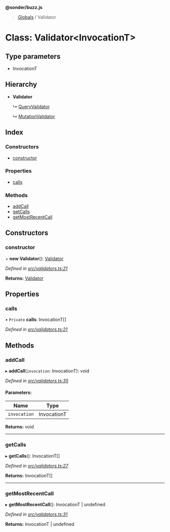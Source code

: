 **@sonder/buzz.js**

> [Globals](../README.md) / Validator

# Class: Validator\<**InvocationT**>

## Type parameters

- InvocationT

## Hierarchy

- **Validator**

  ↳ [QueryValidator](queryvalidator.md)

  ↳ [MutationValidator](mutationvalidator.md)

## Index

### Constructors

- [constructor](validator.md#constructor)

### Properties

- [calls](validator.md#calls)

### Methods

- [addCall](validator.md#addcall)
- [getCalls](validator.md#getcalls)
- [getMostRecentCall](validator.md#getmostrecentcall)

## Constructors

### constructor

\+ **new Validator**(): [Validator](validator.md)

_Defined in [src/validators.ts:21](https://github.com/Flatbook/buzz.js/blob/2a61bf4/src/validators.ts#L21)_

**Returns:** [Validator](validator.md)

## Properties

### calls

• `Private` **calls**: InvocationT[]

_Defined in [src/validators.ts:21](https://github.com/Flatbook/buzz.js/blob/2a61bf4/src/validators.ts#L21)_

## Methods

### addCall

▸ **addCall**(`invocation`: InvocationT): void

_Defined in [src/validators.ts:35](https://github.com/Flatbook/buzz.js/blob/2a61bf4/src/validators.ts#L35)_

#### Parameters:

| Name         | Type        |
| ------------ | ----------- |
| `invocation` | InvocationT |

**Returns:** void

---

### getCalls

▸ **getCalls**(): InvocationT[]

_Defined in [src/validators.ts:27](https://github.com/Flatbook/buzz.js/blob/2a61bf4/src/validators.ts#L27)_

**Returns:** InvocationT[]

---

### getMostRecentCall

▸ **getMostRecentCall**(): InvocationT \| undefined

_Defined in [src/validators.ts:31](https://github.com/Flatbook/buzz.js/blob/2a61bf4/src/validators.ts#L31)_

**Returns:** InvocationT \| undefined
